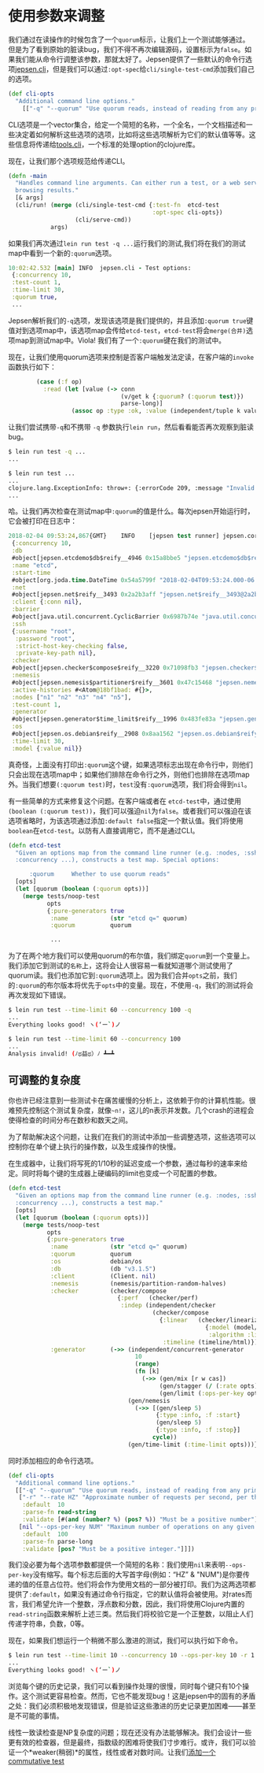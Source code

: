 # 使用参数来调整
我们通过在读操作的时候包含了一个`quorum`标示，让我们上一个测试能够通过。但是为了看到原始的脏读bug，我们不得不再次编辑源码，设置标示为`false`。如果我们能从命令行调整该参数，那就太好了。Jepsen提供了一些默认的命令行选项[jepsen.cli](https://github.com/jepsen-io/jepsen/blob/0.1.7/jepsen/src/jepsen/cli.clj#L52-L87)，但是我们可以通过`:opt-spec`给`cli/single-test-cmd`添加我们自己的选项。

```clj
(def cli-opts
  "Additional command line options."
    [["-q" "--quorum" "Use quorum reads, instead of reading from any primary."]])
```

CLI选项是一个vector集合，给定一个简短的名称，一个全名，一个文档描述和一些决定着如何解析这些选项的选项，比如将这些选项解析为它们的默认值等等。这些信息将传递给[tools.cli](https://github.com/clojure/tools.cli)，一个标准的处理option的clojure库。

现在，让我们那个选项规范给传递CLI。

```clj
(defn -main
  "Handles command line arguments. Can either run a test, or a web server for
  browsing results."
  [& args]
  (cli/run! (merge (cli/single-test-cmd {:test-fn  etcd-test
                                         :opt-spec cli-opts})
                   (cli/serve-cmd))
            args)
```


如果我们再次通过`lein run test -q ...`运行我们的测试,我们将在我们的测试map中看到一个新的`:quorum`选项。

```clj
10:02:42.532 [main] INFO  jepsen.cli - Test options:
 {:concurrency 10,
 :test-count 1,
 :time-limit 30,
 :quorum true,
 ...
```

Jepsen解析我们的`-q`选项，发现该选项是我们提供的，并且添加`:quorum true`键值对到选项map中，该选项map会传给`etcd-test`，`etcd-test`将会`merge(合并)`选项map到测试map中。Viola! 我们有了一个`:quorum`键在我们的测试中。

现在，让我们使用quorum选项来控制是否客户端触发法定读，在客户端的`invoke`函数执行如下：

```clj
        (case (:f op)
          :read (let [value (-> conn
                                (v/get k {:quorum? (:quorum test)})
                                parse-long)]
                  (assoc op :type :ok, :value (independent/tuple k value)))
```


让我们尝试携带`-q`和不携带 `-q` 参数执行`lein run`，然后看看能否再次观察到脏读bug。

```bash
$ lein run test -q ...
...

$ lein run test ...
...
clojure.lang.ExceptionInfo: throw+: {:errorCode 209, :message "Invalid field", :cause "invalid value for \"quorum\"", :index 0, :status 400}
...
```

哈。让我们再次检查在测试map中`:quorum`的值是什么。每次jepsen开始运行时，它会被打印在日志中：

```clj
2018-02-04 09:53:24,867{GMT}	INFO	[jepsen test runner] jepsen.core: Running test:
 {:concurrency 10,
 :db
 #object[jepsen.etcdemo$db$reify__4946 0x15a8bbe5 "jepsen.etcdemo$db$reify__4946@15a8bbe5"],
 :name "etcd",
 :start-time
 #object[org.joda.time.DateTime 0x54a5799f "2018-02-04T09:53:24.000-06:00"],
 :net
 #object[jepsen.net$reify__3493 0x2a2b3aff "jepsen.net$reify__3493@2a2b3aff"],
 :client {:conn nil},
 :barrier
 #object[java.util.concurrent.CyclicBarrier 0x6987b74e "java.util.concurrent.CyclicBarrier@6987b74e"],
 :ssh
 {:username "root",
  :password "root",
  :strict-host-key-checking false,
  :private-key-path nil},
 :checker
 #object[jepsen.checker$compose$reify__3220 0x71098fb3 "jepsen.checker$compose$reify__3220@71098fb3"],
 :nemesis
 #object[jepsen.nemesis$partitioner$reify__3601 0x47c15468 "jepsen.nemesis$partitioner$reify__3601@47c15468"],
 :active-histories #<Atom@18bf1bad: #{}>,
 :nodes ["n1" "n2" "n3" "n4" "n5"],
 :test-count 1,
 :generator
 #object[jepsen.generator$time_limit$reify__1996 0x483fe83a "jepsen.generator$time_limit$reify__1996@483fe83a"],
 :os
 #object[jepsen.os.debian$reify__2908 0x8aa1562 "jepsen.os.debian$reify__2908@8aa1562"],
 :time-limit 30,
 :model {:value nil}}
```

真奇怪，上面没有打印出`:quorum`这个键，如果选项标志出现在命令行中，则他们只会出现在选项map中；如果他们排除在命令行之外，则他们也排除在选项map外。当我们想要`(:quorum test)`时，`test`没有`:quorum`选项，我们将会得到`nil`。

有一些简单的方式来修复这个问题。在客户端或者在 `etcd-test`中，通过使用`(boolean (:quorum test))`，我们可以强迫`nil`为`false`。或者我们可以强迫在该选项省略时，为该选项通过添加`:default false`指定一个默认值。我们将使用`boolean`在`etcd-test`。以防有人直接调用它，而不是通过CLI。

```clj
(defn etcd-test
  "Given an options map from the command line runner (e.g. :nodes, :ssh,
  :concurrency ...), constructs a test map. Special options:

      :quorum     Whether to use quorum reads"
  [opts]
  (let [quorum (boolean (:quorum opts))]
    (merge tests/noop-test
           opts
           {:pure-generators true
            :name            (str "etcd q=" quorum)
            :quorum          quorum

            ...
```

为了在两个地方我们可以使用quorum的布尔值，我们绑定`quorum`到一个变量上。我们添加它到测试的`名称`上，这将会让人很容易一看就知道哪个测试使用了quorum读。我们也添加它到`:quorum`选项上。因为我们合并`opts`之前，我们的`:quorum`的布尔版本将优先于`opts`中的变量。现在，不使用`-q`，我们的测试将会再次发现如下错误。

```bash
$ lein run test --time-limit 60 --concurrency 100 -q
...
Everything looks good! ヽ(‘ー`)ノ

$ lein run test --time-limit 60 --concurrency 100
...
Analysis invalid! (ﾉಥ益ಥ）ﾉ ┻━┻
```

## 可调整的复杂度

你也许已经注意到一些测试卡在痛苦缓慢的分析上，这依赖于你的计算机性能。很难预先控制这个测试复杂度，就像`~n!`，这儿的n表示并发数。几个crash的进程会使得检查的时间分布在数秒和数天之间。

为了帮助解决这个问题，让我们在我们的测试中添加一些调整选项，这些选项可以控制你在单个键上执行的操作数，以及生成操作的快慢。

在生成器中，让我们将写死的1/10秒的延迟变成一个参数，通过每秒的速率来给定。同时将每个键的生成器上硬编码的limit也变成一个可配置的参数。

```clj
(defn etcd-test
  "Given an options map from the command line runner (e.g. :nodes, :ssh,
  :concurrency ...), constructs a test map."
  [opts]
  (let [quorum (boolean (:quorum opts))]
    (merge tests/noop-test
           opts
           {:pure-generators true
            :name            (str "etcd q=" quorum)
            :quorum          quorum
            :os              debian/os
            :db              (db "v3.1.5")
            :client          (Client. nil)
            :nemesis         (nemesis/partition-random-halves)
            :checker         (checker/compose
                               {:perf   (checker/perf)
                                :indep (independent/checker
                                         (checker/compose
                                           {:linear   (checker/linearizable
                                                        {:model (model/cas-register)
                                                         :algorithm :linear})
                                            :timeline (timeline/html)}))})
            :generator       (->> (independent/concurrent-generator
                                    10
                                    (range)
                                    (fn [k]
                                      (->> (gen/mix [r w cas])
                                           (gen/stagger (/ (:rate opts)))
                                           (gen/limit (:ops-per-key opts)))))
                                  (gen/nemesis
                                    (->> [(gen/sleep 5)
                                          {:type :info, :f :start}
                                          (gen/sleep 5)
                                          {:type :info, :f :stop}]
                                         cycle))
                                  (gen/time-limit (:time-limit opts)))})))
```

同时添加相应的命令行选项。

```clj
(def cli-opts
  "Additional command line options."
  [["-q" "--quorum" "Use quorum reads, instead of reading from any primary."]
   ["-r" "--rate HZ" "Approximate number of requests per second, per thread."
    :default  10
    :parse-fn read-string
    :validate [#(and (number? %) (pos? %)) "Must be a positive number"]]
   [nil "--ops-per-key NUM" "Maximum number of operations on any given key."
    :default  100
    :parse-fn parse-long
    :validate [pos? "Must be a positive integer."]]])
```

我们没必要为每个选项参数都提供一个简短的名称：我们使用`nil`来表明`--ops-per-key`没有缩写。每个标志后面的大写首字母(例如：“HZ” & "NUM")是你要传递的值的任意占位符。他们将会作为使用文档的一部分被打印。我们为这两选项都提供了`:default`，如果没有通过命令行指定，它的默认值将会被使用。对rates而言，我们希望允许一个整数，浮点数和分数，因此，我们将使用Clojure内置的`read-string`函数来解析上述三类。然后我们将校验它是一个正整数，以阻止人们传递字符串，负数，0等。

现在，如果我们想运行一个稍微不那么激进的测试，我们可以执行如下命令。

```bash
$ lein run test --time-limit 10 --concurrency 10 --ops-per-key 10 -r 1
...
Everything looks good! ヽ(‘ー`)ノ
```

浏览每个键的历史记录，我们可以看到操作处理的很慢，同时每个键只有10个操作。这个测试更容易检查。然而，它也不能发现bug！这是jepsen中的固有的矛盾之处：我们必须积极地发现错误，但是验证这些激进的历史记录更加困难——甚至是不可能的事情。

线性一致读检查是NP复杂度的问题；现在还没有办法能够解决。我们会设计一些更有效的检查器，但是最终，指数级的困难将使我们寸步难行。或许，我们可以验证一个*weaker(稍弱)*的属性，线性或者对数时间。让我们[添加一个commutative test](08-set.md)

